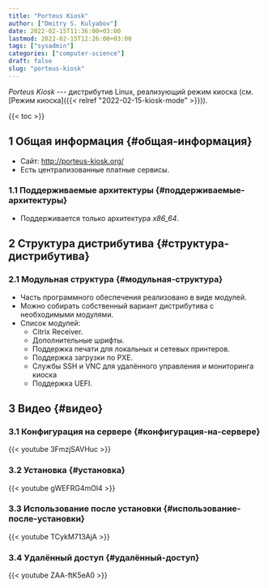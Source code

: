 ```yaml
---
title: "Porteus Kiosk"
author: ["Dmitry S. Kulyabov"]
date: 2022-02-15T11:36:00+03:00
lastmod: 2022-02-15T12:26:00+03:00
tags: ["sysadmin"]
categories: ["computer-science"]
draft: false
slug: "porteus-kiosk"
---
```


_Porteus Kiosk_ --- дистрибутив Linux, реализующий режим киоска (см. [Режим киоска]({{< relref "2022-02-15-kiosk-mode" >}})).

<!--more-->

{{< toc >}}


## <span class="section-num">1</span> Общая информация {#общая-информация}

-   Сайт: <http://porteus-kiosk.org/>
-   Есть централизованные платные сервисы.


### <span class="section-num">1.1</span> Поддерживаемые архитектуры {#поддерживаемые-архитектуры}

-   Поддерживается только архитектура _x86_64_.


## <span class="section-num">2</span> Структура дистрибутива {#структура-дистрибутива}


### <span class="section-num">2.1</span> Модульная структура {#модульная-структура}

-   Часть программного обеспечения реализовано в виде модулей.
-   Можно собирать собственный вариант дистрибутива с необходимыми модулями.
-   Список модулей:
    -   Citrix Receiver.
    -   Дополнительные шрифты.
    -   Поддержка печати для локальных и сетевых принтеров.
    -   Поддержка загрузки по PXE.
    -   Службы SSH и VNC для удалённого управления и мониторинга киоска
    -   Поддержка UEFI.


## <span class="section-num">3</span> Видео {#видео}


### <span class="section-num">3.1</span> Конфигурация на сервере {#конфигурация-на-сервере}

{{< youtube 3FmzjSAVHuc >}}


### <span class="section-num">3.2</span> Установка {#установка}

{{< youtube gWEFRG4mOl4 >}}


### <span class="section-num">3.3</span> Использование после установки {#использование-после-установки}

{{< youtube TCykM713AjA >}}


### <span class="section-num">3.4</span> Удалённый доступ {#удалённый-доступ}

{{< youtube ZAA-ftK5eA0 >}}
